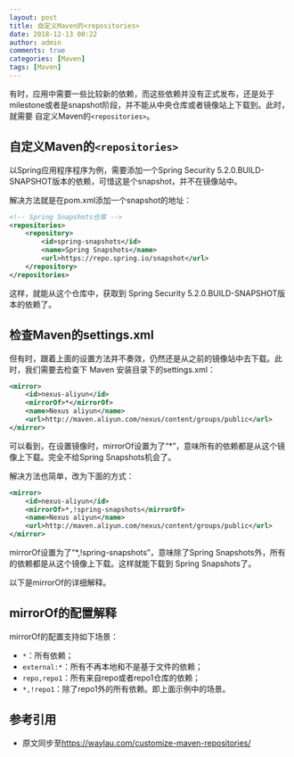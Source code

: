```yaml
---
layout: post
title: 自定义Maven的<repositories>
date: 2018-12-13 00:22
author: admin
comments: true
categories: [Maven]
tags: [Maven]
---
```


有时，应用中需要一些比较新的依赖，而这些依赖并没有正式发布，还是处于milestone或者是snapshot阶段，并不能从中央仓库或者镜像站上下载到。此时，就需要
自定义Maven的`<repositories>`。


<!-- more -->

## 自定义Maven的`<repositories>`

以Spring应用程序程序为例，需要添加一个Spring Security 5.2.0.BUILD-SNAPSHOT版本的依赖，可惜这是个snapshot，并不在镜像站中。

解决方法就是在pom.xml添加一个snapshot的地址：

```xml
<!-- Spring Snapshots仓库 -->
<repositories>
    <repository>
        <id>spring-snapshots</id>
        <name>Spring Snapshots</name>
        <url>https://repo.spring.io/snapshot</url>
    </repository>
</repositories>
```


这样，就能从这个仓库中，获取到 Spring Security 5.2.0.BUILD-SNAPSHOT版本的依赖了。

## 检查Maven的settings.xml

但有时，跟着上面的设置方法并不奏效，仍然还是从之前的镜像站中去下载。此时，我们需要去检查下 Maven 安装目录下的settings.xml：


```xml
<mirror>
    <id>nexus-aliyun</id>
    <mirrorOf>*</mirrorOf>
    <name>Nexus aliyun</name>
    <url>http://maven.aliyun.com/nexus/content/groups/public</url>
</mirror>
```

可以看到，在设置镜像时，mirrorOf设置为了“*”，意味所有的依赖都是从这个镜像上下载。完全不给Spring Snapshots机会了。

解决方法也简单，改为下面的方式：


```xml
<mirror>
    <id>nexus-aliyun</id>
    <mirrorOf>*,!spring-snapshots</mirrorOf>
    <name>Nexus aliyun</name>
    <url>http://maven.aliyun.com/nexus/content/groups/public</url>
</mirror>
```


mirrorOf设置为了“*,!spring-snapshots”，意味除了Spring Snapshots外，所有的依赖都是从这个镜像上下载。这样就能下载到 Spring Snapshots了。

以下是mirrorOf的详细解释。


## mirrorOf的配置解释

mirrorOf的配置支持如下场景：

* `*`：所有依赖；
* `external:*`：所有不再本地和不是基于文件的依赖；
* `repo,repo1`：所有来自repo或者repo1仓库的依赖；
* `*,!repo1`：除了repo1外的所有依赖。即上面示例中的场景。


## 参考引用


* 原文同步至<https://waylau.com/customize-maven-repositories/>
